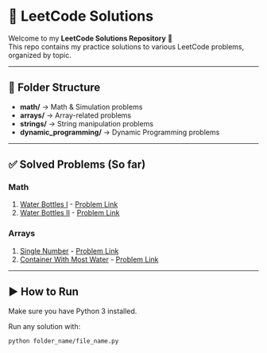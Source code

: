 # 📝 LeetCode Solutions

Welcome to my **LeetCode Solutions Repository** 🚀  
This repo contains my practice solutions to various LeetCode problems, organized by topic.

---

## 📂 Folder Structure
- **math/** → Math & Simulation problems
- **arrays/** → Array-related problems
- **strings/** → String manipulation problems
- **dynamic_programming/** → Dynamic Programming problems

---

## ✅ Solved Problems (So far)

### Math
1. [Water Bottles I](math/water_bottle_i.py) - [Problem Link](https://leetcode.com/problems/water-bottles/)
2. [Water Bottles II](math/water_bottle_ii.py) - [Problem Link](https://leetcode.com/problems/water-bottles-ii/)

### Arrays
1. [Single Number](arrays/single_number.py) - [Problem Link](https://leetcode.com/problems/single-number/)
2. [Container With Most Water](arrays/container_with_most_water.py) - [Problem Link](https://leetcode.com/problems/container-with-most-water/)

---

## ▶️ How to Run
Make sure you have Python 3 installed.  

Run any solution with:
```bash
python folder_name/file_name.py
